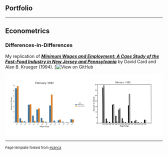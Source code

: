 ## Portfolio

---

## Econometrics

### Differences-in-Differences

My replication of [***Minimum Wages and Employment: A Case Study of the Fast-Food Industry in New Jersey and Pennsylvania***](https://davidcard.berkeley.edu/papers/njmin-aer.pdf) by David Card and Alan B. Krueger (1994).
[![View on GitHub](https://github.com/davidhudson88/Difference-in-Differences/blob/main/DiffnDiff.ipynb)

<img src="https://github.com/davidhudson88/Difference-in-Differences/blob/main/figure1partareplication.PNG"/>




---
<p style="font-size:11px">Page template forked from <a href="https://github.com/evanca/quick-portfolio">evanca</a></p>
<!-- Remove above link if you don't want to attibute -->
